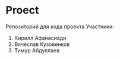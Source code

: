 # Proect
Репозиторий для кода проекта
Участники:
1. Кирилл Афанасиади
2. Вячеслав Кузовенков
3. Тимур Абдуллаев
